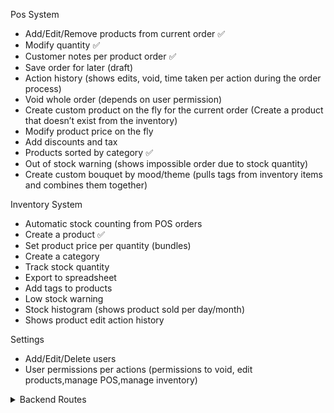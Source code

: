 Pos System
- Add/Edit/Remove products from current order ✅
- Modify quantity ✅
- Customer notes per product order ✅
- Save order for later (draft) 
- Action history (shows edits, void, time taken per action during the order process)
- Void whole order (depends on user permission)
- Create custom product on the fly for the current order (Create a product that doesn’t exist from the inventory)
- Modify product price on the fly
- Add discounts and tax
- Products sorted by category ✅
- Out of stock warning (shows impossible order due to stock quantity)
- Create custom bouquet by mood/theme (pulls tags from inventory items and combines them together)

Inventory System
- Automatic stock counting from POS orders
- Create a product ✅
- Set product price per quantity (bundles)
- Create a category
- Track stock quantity
- Export to spreadsheet
- Add tags to products
- Low stock warning
- Stock histogram (shows product sold per day/month)
- Shows product edit action history

Settings
- Add/Edit/Delete users
- User permissions per actions (permissions to void, edit products,manage POS,manage inventory)



<details>

<summary>Backend Routes</summary>

| HTTP Method  | Endpoint | Description | Request Body (JSON) | Response Example |
| ------------- | ------------- | ------------- | ------------- | ------------- |
| Items |
| GET  | /api/items/  | Get all items  | Content Cell  | Content Cell  |
| POST  | /api/items/ | Create item  | name, quantity, price, tags = []  | Content Cell  |
| GET  | /api/items/:id  | Get item by id  | Content Cell  | Content Cell  |
| Orders |
| GET  | /api/orders/  | Get all orders  | Content Cell  | Content Cell  |
| POST  | /api/orders/  | Create order  | Content Cell  | Content Cell  |
| GET  | /api/orders/:id  | Get order by id  | Content Cell  | Content Cell  |

</details>
